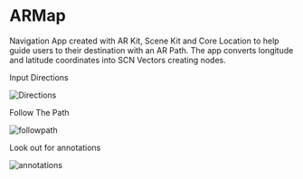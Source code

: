 # ARMap

Navigation App created with AR Kit, Scene Kit and Core Location to help guide users to their destination with an AR Path. The app converts longitude and latitude coordinates into SCN Vectors creating nodes.



Input Directions

![Directions](https://user-images.githubusercontent.com/33768337/54449341-3c71da80-4724-11e9-8bc6-30d9cf42068f.gif)




Follow The Path

![followpath](https://user-images.githubusercontent.com/33768337/54449353-41368e80-4724-11e9-95a8-1b16c0933c68.gif)





Look out for annotations

![annotations](https://user-images.githubusercontent.com/33768337/54449363-4562ac00-4724-11e9-8680-76ae03525a67.gif)

